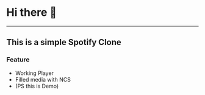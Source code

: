 # Hi there 👋

<hr>

## This is a simple Spotify Clone 

### Feature

- Working Player
- Filled media with NCS
- (PS this is Demo)